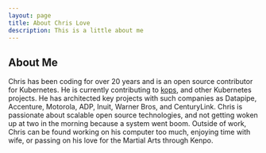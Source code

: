 ```yaml
---
layout: page
title: About Chris Love
description: This is a little about me
---
```


## About Me

Chris has been coding for over 20 years and is an open source contributor for Kubernetes. He is currently contributing to [kops](https://github.com/kubernetes/kops), and other Kubernetes projects. He has architected key projects with such companies as Datapipe, Accenture, Motorola, ADP, Inuit, Warner Bros, and CenturyLink. Chris is passionate about scalable open source technologies, and not getting woken up at two in the morning because a system went boom. Outside of work, Chris can be found working on his computer too much, enjoying time with wife, or passing on his love for the Martial Arts through Kenpo.
